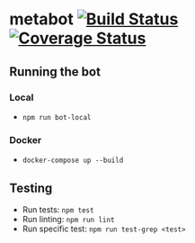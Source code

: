 # metabot [![Build Status](https://travis-ci.org/Duelist/metabot.svg?branch=master)](https://travis-ci.org/Duelist/metabot) [![Coverage Status](https://coveralls.io/repos/github/Duelist/metabot/badge.svg?branch=master)](https://coveralls.io/github/Duelist/metabot?branch=master)

## Running the bot

### Local

- `npm run bot-local`

### Docker

- `docker-compose up --build`

## Testing

- Run tests: `npm test`
- Run linting: `npm run lint`
- Run specific test: `npm run test-grep <test>`
